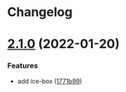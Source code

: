 # Changelog


# [2.1.0](https://github.com/gradii/triangle/compare/v2.0.0...v2.1.0) (2022-01-20)


### Features

* add ice-box ([1771b99](https://github.com/gradii/triangle/commit/1771b99f9e08e70251f8ffead9485897cde8e04c))
